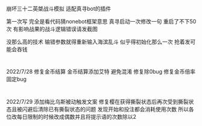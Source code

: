 #
崩坏三十二英桀战斗模拟
适配真寻bot的插件


第一次写
完全是看代码猜nonebot框架意思
真寻启动一次修改一句
重启了不下50次
有影响战果的战斗逻辑错误请发截图

没那么高的技术
输错参数就得重新输入海滨乱斗
似乎得初始化那么一次
抢着发可能会吞钱
#
2022/7/28
修复金币结算
金币结算添加艾特 避免混淆
修复除0bug
修复金币倍率固定bug
#
2022/7/29
添加梅比乌斯被动触发文案
修复樱在获得撕裂状态后再次受到撕裂状态且被闪避后清除已有撕裂状态的问题
发现开始和投注都会消耗使用次数
所以各位改每日限制的时候改成偶数并且将提示语的次数除以2

